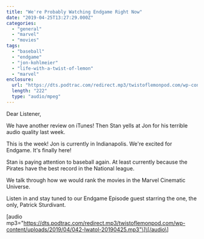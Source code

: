 ```yaml
---
title: "We're Probably Watching Endgame Right Now"
date: "2019-04-25T13:27:29.000Z"
categories: 
  - "general"
  - "marvel"
  - "movies"
tags: 
  - "baseball"
  - "endgame"
  - "jon-kohlmeier"
  - "life-with-a-twist-of-lemon"
  - "marvel"
enclosure: 
  url: "https://dts.podtrac.com/redirect.mp3/twistoflemonpod.com/wp-content/uploads/2019/04/042-lwatol-20190425.mp3"
  length: "222"
  type: "audio/mpeg"
---
```


Dear Listener,

We have another review on iTunes! Then Stan yells at Jon for his terrible audio quality last week.

This is the week! Jon is currently in Indianapolis. We're excited for Endgame. It's finally here!

Stan is paying attention to baseball again. At least currently because the Pirates have the best record in the National league.

We talk through how we would rank the movies in the Marvel Cinematic Universe.

Listen in and stay tuned to our Endgame Episode guest starring the one, the only, Patrick Sturdivant.

\[audio mp3="https://dts.podtrac.com/redirect.mp3/twistoflemonpod.com/wp-content/uploads/2019/04/042-lwatol-20190425.mp3"\]\[/audio\]
